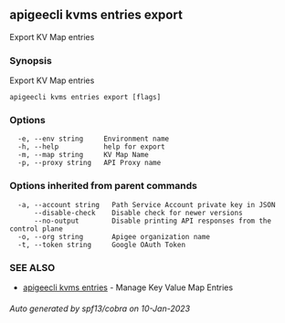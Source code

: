 ## apigeecli kvms entries export

Export KV Map entries

### Synopsis

Export KV Map entries

```
apigeecli kvms entries export [flags]
```

### Options

```
  -e, --env string     Environment name
  -h, --help           help for export
  -m, --map string     KV Map Name
  -p, --proxy string   API Proxy name
```

### Options inherited from parent commands

```
  -a, --account string   Path Service Account private key in JSON
      --disable-check    Disable check for newer versions
      --no-output        Disable printing API responses from the control plane
  -o, --org string       Apigee organization name
  -t, --token string     Google OAuth Token
```

### SEE ALSO

* [apigeecli kvms entries](apigeecli_kvms_entries.md)	 - Manage Key Value Map Entries

###### Auto generated by spf13/cobra on 10-Jan-2023
